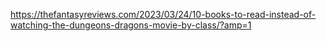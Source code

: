 https://thefantasyreviews.com/2023/03/24/10-books-to-read-instead-of-watching-the-dungeons-dragons-movie-by-class/?amp=1